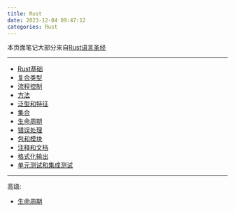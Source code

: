 ```yaml
---
title: Rust
date: 2023-12-04 09:47:12
categories: Rust
---
```


本页面笔记大部分来自[Rust语言圣经](http://course.rs/basic/base-type/statement-expression.html)

---

- [Rust基础](/rust/basic)
- [复合类型](/rust/composite-type)
- [流程控制](/rust/flow-control)
- [方法](/rust/method)
- [泛型和特征](/rust/generics_and_trait)
- [集合](/rust/collections)
- [生命周期](/rust/lifecycle)
- [错误处理](/rust/exception-handle)
- [包和模块](/rust/packages)
- [注释和文档](/rust/rust-doc)
- [格式化输出](/rust/output-format)
- [单元测试和集成测试](/rust/test)

---

高级:

- [生命周期](/rust/advance/lifecycle)